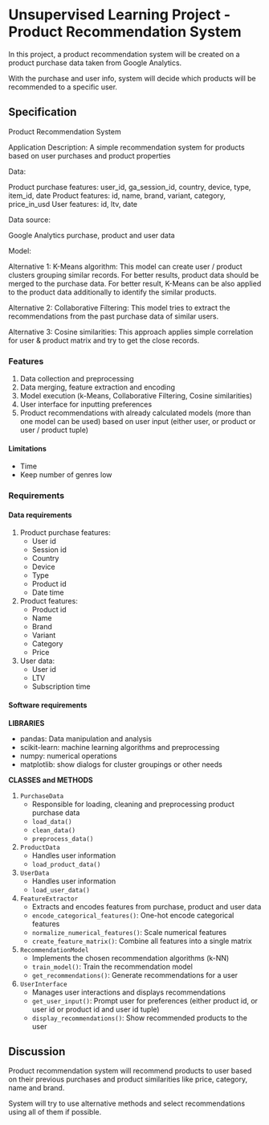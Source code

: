 # Unsupervised Learning Project - Product Recommendation System

In this project, a product recommendation system will be created on a product purchase data taken from Google Analytics.

With the purchase and user info, system will decide which products will be recommended to a specific user.

## Specification

Product Recommendation System

Application Description:
A simple recommendation system for products based on user purchases and product properties

Data:

Product purchase features: user_id, ga_session_id, country, device, type, item_id, date
Product features: id, name, brand, variant, category, price_in_usd
User features: id, ltv, date

Data source:

Google Analytics purchase, product and user data

Model:

Alternative 1: K-Means algorithm: This model can create user / product clusters grouping similar records. 
For better results, product data should be merged to the purchase data. For better result, K-Means can be also applied to the product data additionally to identify the similar products.

Alternative 2: Collaborative Filtering: This model tries to extract the recommendations from the past purchase data of similar users.

Alternative 3: Cosine similarities:  This approach applies simple correlation for user & product matrix and try to get the close records.  

### Features

1. Data collection and preprocessing
2. Data merging, feature extraction and encoding
3. Model execution (k-Means, Collaborative Filtering, Cosine similarities)
4. User interface for inputting preferences
5. Product recommendations with already calculated models (more than one model can be used) based on user input (either user, or product or user / product tuple)

#### Limitations
* Time
* Keep number of genres low

### Requirements

#### Data requirements

1. Product purchase features:
    * User id
    * Session id
    * Country
    * Device
    * Type
    * Product id
    * Date time
2. Product features:
    * Product id
    * Name
    * Brand
    * Variant
    * Category
    * Price
3. User data:
    * User id
    * LTV
    * Subscription time

#### Software requirements

**LIBRARIES**

* pandas: Data manipulation and analysis
* scikit-learn: machine learning algorithms and preprocessing
* numpy: numerical operations
* matplotlib: show dialogs for cluster groupings or other needs

**CLASSES and METHODS**

1. `PurchaseData`
    * Responsible for loading, cleaning and preprocessing product purchase data
    * `load_data()`
    * `clean_data()`
    * `preprocess_data()`
2. `ProductData`
    * Handles user information
    * `load_product_data()`
3. `UserData`
    * Handles user information
    * `load_user_data()`
4. `FeatureExtractor`
    * Extracts and encodes features from purchase, product and user data
    * `encode_categorical_features()`: One-hot encode categorical features
    * `normalize_numerical_features()`: Scale numerical features
    * `create_feature_matrix()`: Combine all features into a single matrix
5. `RecommendationModel`
    * Implements the chosen recommendation algorithms (k-NN)
    * `train_model()`: Train the recommendation model
    * `get_recommendations()`: Generate recommendations for a user
6. `UserInterface`
    * Manages user interactions and displays recommendations
    * `get_user_input()`: Prompt user for preferences (either product id, or user id or product id and user id tuple)
    * `display_recommendations()`: Show recommended products to the user

## Discussion

Product recommendation system will recommend products to user based on their previous purchases and product similarities like price, category, name and brand.

System will try to use alternative methods and select recommendations using all of them if possible.
